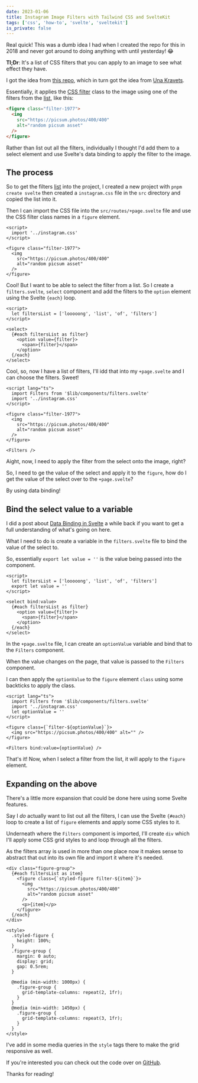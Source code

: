 ```yaml
---
date: 2023-01-06
title: Instagram Image Filters with Tailwind CSS and SvelteKit
tags: ['css', 'how-to', 'svelte', 'sveltekit']
is_private: false
---
```


Real quick! This was a dumb idea I had when I created the repo for
this in 2018 and never got around to doing anything with until
yesterday! 😂

**Tl;Dr**: It's a list of CSS filters that you can apply to an image
to see what effect they have.

I got the idea from [this repo], which in turn got the idea from [Una
Kravets].

Essentially, it applies the [CSS filter] class to the image using one
of the filters from the [list], like this:

```html
<figure class="filter-1977">
  <img
    src="https://picsum.photos/400/400"
    alt="random picsum asset"
  />
</figure>
```

Rather than list out all the filters, individually I thought I'd add
them to a select element and use Svelte's data binding to apply the
filter to the image.

## The process

So to get the filters [list] into the project, I created a new project
with `pnpm create svelte` then created a `instagram.css` file in the
`src` directory and copied the list into it.

Then I can import the CSS file into the `src/routes/+page.svelte` file
and use the CSS filter class names in a `figure` element.

```svelte
<script>
  import '../instagram.css'
</script>

<figure class="filter-1977">
  <img
    src="https://picsum.photos/400/400"
    alt="random picsum asset"
  />
</figure>
```

Cool! But I want to be able to select the filter from a list. So I
create a `filters.svelte`, `select` component and add the filters to
the `option` element using the Svelte `{each}` loop.

<!-- cSpell:ignore looooong -->

```svelte
<script>
  let filtersList = ['looooong', 'list', 'of', 'filters']
</script>

<select>
  {#each filtersList as filter}
    <option value={filter}>
      <span>{filter}</span>
    </option>
  {/each}
</select>
```

Cool, so, now I have a list of filters, I'll idd that into my
`+page.svelte` and I can choose the filters. Sweet!

```svelte
<script lang="ts">
  import Filters from '$lib/components/filters.svelte'
  import '../instagram.css'
</script>

<figure class="filter-1977">
  <img
    src="https://picsum.photos/400/400"
    alt="random picsum asset"
  />
</figure>

<Filters />
```

Aight, now, I need to apply the filter from the select onto the image,
right?

So, I need to ge the value of the select and apply it to the `figure`,
how do I get the value of the select over to the `+page.svelte`?

By using data binding!

## Bind the select value to a variable

I did a post about [Data Binding in Svelte] a while back if you want
to get a full understanding of what's going on here.

What I need to do is create a variable in the `filters.svelte` file to
bind the value of the select to.

So, essentially `export let value = ''` is the value being passed into
the component.

```svelte
<script>
  let filtersList = ['looooong', 'list', 'of', 'filters']
  export let value = ''
</script>

<select bind:value>
  {#each filtersList as filter}
    <option value={filter}>
      <span>{filter}</span>
    </option>
  {/each}
</select>
```

In the `+page.svelte` file, I can create an `optionValue` variable and
bind that to the `Filters` component.

When the value changes on the page, that value is passed to the
`Filters` component.

I can then apply the `optionValue` to the `figure` element `class`
using some backticks to apply the class.

```svelte
<script lang="ts">
  import Filters from '$lib/components/filters.svelte'
  import '../instagram.css'
  let optionValue = ''
</script>

<figure class={`filter-${optionValue}`}>
  <img src="https://picsum.photos/400/400" alt="" />
</figure>

<Filters bind:value={optionValue} />
```

That's it! Now, when I select a filter from the list, it will apply to
the `figure` element.

## Expanding on the above

There's a little more expansion that could be done here using some
Svelte features.

Say I _do_ actually want to list out all the filters, I can use the
Svelte `{#each}` loop to create a list of `figure` elements and apply
some CSS styles to it.

Underneath where the `Filters` component is imported, I'll create
`div` which I'll apply some CSS grid styles to and loop through all
the filters.

As the filters array is used in more than one place now it makes sense
to abstract that out into its own file and import it where it's
needed.

```svelte
<div class="figure-group">
  {#each filtersList as item}
    <figure class={`styled-figure filter-${item}`}>
      <img
        src="https://picsum.photos/400/400"
        alt="random picsum asset"
      />
      <p>{item}</p>
    </figure>
  {/each}
</div>

<style>
  .styled-figure {
    height: 100%;
  }
  .figure-group {
    margin: 0 auto;
    display: grid;
    gap: 0.5rem;
  }

  @media (min-width: 1000px) {
    .figure-group {
      grid-template-columns: repeat(2, 1fr);
    }
  }
  @media (min-width: 1450px) {
    .figure-group {
      grid-template-columns: repeat(3, 1fr);
    }
  }
</style>
```

I've add in some media queries in the `style` tags there to make the
grid responsive as well.

If you're interested you can check out the code over on [GitHub].

Thanks for reading!

<!-- Links -->

[this repo]: https://github.com/picturepan2/instagram.css
[una kravets]: https://una.im/CSSgram/
[css filter]: https://developer.mozilla.org/en-US/docs/Web/CSS/filter
[list]:
  https://github.com/picturepan2/instagram.css/blob/master/dist/instagram.css
[data binding in svelte]:
  https://scottspence.com/posts/data-binding-in-svelte
[github]:
  https://github.com/spences10/insta-styled/blob/main/src/routes/%2Bpage.svelte
